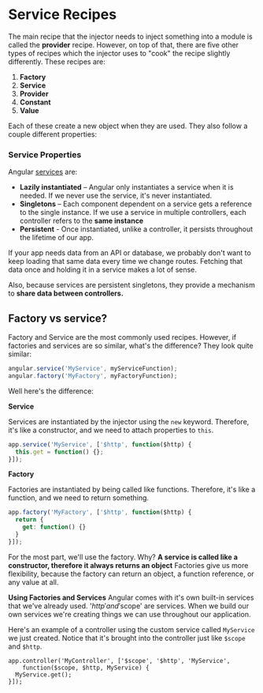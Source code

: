 # Service Recipes

The main recipe that the injector needs to inject something into a module is called the **provider** recipe. However, on top of that, there are five other types of recipes which the injector uses to "cook" the recipe slightly differently. These recipes are:

1. **Factory**
2. **Service**
3. **Provider**
4. **Constant**
5. **Value**

Each of these create a new object when they are used. They also follow a couple different properties:

### Service Properties

Angular [services](https://docs.angularjs.org/guide/services) are:

* **Lazily instantiated** – Angular only instantiates a service when it is needed. If we never use the service, it's never instantiated.
* **Singletons** – Each component dependent on a service gets a reference to the single instance. If we use a service in multiple controllers, each controller refers to the **same instance**
* **Persistent** - Once instantiated, unlike a controller, it persists throughout the lifetime of our app.

If your app needs data from an API or database, we probably don't want to keep loading that same data every time we change routes. Fetching that data once and holding it in a service makes a lot of sense.

Also, because services are persistent singletons, they provide a mechanism to **share data between controllers.**

## Factory vs service?

Factory and Service are the most commonly used recipes. However, if factories and services are so similar, what's the difference? They look quite similar:

```javascript
angular.service('MyService', myServiceFunction);
angular.factory('MyFactory', myFactoryFunction);
```

Well here's the difference:

**Service**

Services are instantiated by the injector using the `new` keyword. Therefore, it's like a constructor, and we need to attach properties to `this`.

```javascript
app.service('MyService', ['$http', function($http) {
  this.get = function() {};
}]);
```

**Factory**

Factories are instantiated by being called like functions. Therefore, it's like a function, and we need to return something.

```javascript
app.factory('MyFactory', ['$http', function($http) {
  return {
    get: function() {}
  }
}]);
```

For the most part, we'll use the factory. Why? **A service is called like a constructor, therefore it always returns an object** Factories give us more flexibility, because the factory can return an object, a function reference, or any value at all.

**Using Factories and Services** Angular comes with it's own built-in services that we've already used. '$http' and '$scope' are services. When we build our own services we're creating things we can use throughout our application.

Here's an example of a controller using the custom service called `MyService` we just created. Notice that it's brought into the controller just like `$scope` and `$http`.

```text
app.controller('MyController', ['$scope', '$http', 'MyService',
    function($scope, $http, MyService) {
  MyService.get();
}]);
```

